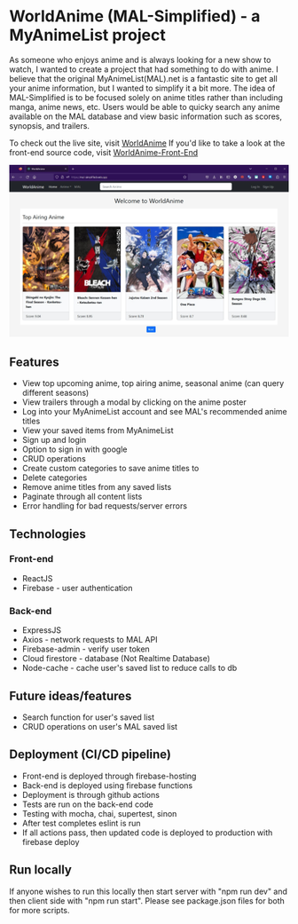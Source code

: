 # WorldAnime (MAL-Simplified) - a MyAnimeList project

As someone who enjoys anime and is always looking for a new show to watch, I wanted to create a project that had something to do with anime. I believe that the original MyAnimeList(MAL).net is a fantastic site to get all your anime information, but I wanted to simplify it a bit more. The idea of MAL-Simplified is to be focused solely on anime titles rather than including manga, anime news, etc. Users would be able to quicky search any anime available on the MAL database and view basic information such as scores, synopsis, and trailers.

To check out the live site, visit [WorldAnime](https://mal-simplified.web.app/)
If you'd like to take a look at the front-end source code, visit [WorldAnime-Front-End](https://github.com/ryanpv/mal-simp)

![WorldAnime-Screenshot](https://github.com/ryanpv/mal-simp/blob/main/public/WorldAnime-Screenshot.jpg)

## Features
* View top upcoming anime, top airing anime, seasonal anime (can query different seasons)
* View trailers through a modal by clicking on the anime poster
* Log into your MyAnimeList account and see MAL's recommended anime titles
* View your saved items from MyAnimeList
* Sign up and login 
* Option to sign in with google 
* CRUD operations
* Create custom categories to save anime titles to
* Delete categories
* Remove anime titles from any saved lists
* Paginate through all content lists
* Error handling for bad requests/server errors

## Technologies

### Front-end
* ReactJS
* Firebase - user authentication

### Back-end
* ExpressJS
* Axios - network requests to MAL API
* Firebase-admin - verify user token 
* Cloud firestore - database (Not Realtime Database)
* Node-cache - cache user's saved list to reduce calls to db

## Future ideas/features
* Search function for user's saved list
* CRUD operations on user's MAL saved list

## Deployment (CI/CD pipeline)
* Front-end is deployed through firebase-hosting
* Back-end is deployed using firebase functions
* Deployment is through github actions
* Tests are run on the back-end code
* Testing with mocha, chai, supertest, sinon
* After test completes eslint is run
* If all actions pass, then updated code is deployed to production with firebase deploy

## Run locally
If anyone wishes to run this locally then start server with "npm run dev" and then client side with "npm run start". Please see package.json files for both for more scripts.